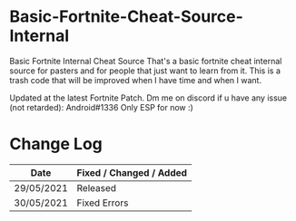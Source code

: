 # Basic-Fortnite-Cheat-Source-Internal
Basic Fortnite Internal Cheat Source
That's a basic fortnite cheat internal source for pasters and for people that just want to learn from it. 
This is a trash code that will be improved when I have time and when I want.

Updated at the latest Fortnite Patch.
Dm me on discord if u have any issue (not retarded): Android#1336
Only ESP for now :)

# Change Log 
| Date         | Fixed / Changed / Added |
| ------------ | ----------------------- |
| 29/05/2021   | Released                |
| 30/05/2021   | Fixed Errors            |
